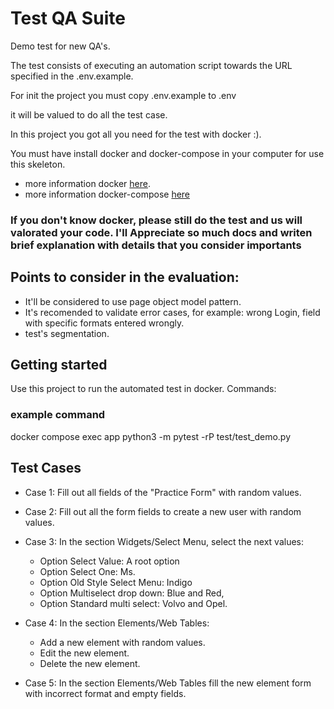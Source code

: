 # Test QA Suite
Demo test for new QA's.

The test consists of executing an automation script towards the URL specified in the .env.example.

For init the project you must copy .env.example to .env

it will be valued to do all the test case.

In this project you got all you need for the test with docker :).

You must have install docker and docker-compose in your computer for use this skeleton.

- more information docker [here](https://www.docker.com/).
- more information docker-compose [here](https://docs.docker.com/compose/)

### If you don't know docker, please still do the test and us will valorated your code. I'll Appreciate so much docs and writen brief explanation with details that you consider importants 


## Points to consider in the evaluation:
- It'll be considered to use page object model pattern.
- It's recomended to validate error cases, for example: wrong Login, field with specific formats entered wrongly.
- test's segmentation.


## Getting started

Use this project to run the automated test in docker.
Commands:

### example command
docker compose exec app python3 -m pytest -rP test/test_demo.py

## Test Cases

- Case 1: Fill out all fields of the "Practice Form" with random values.  

- Case 2: Fill out all the form fields to create a new user with random values.  

- Case 3: In the section Widgets/Select Menu, select the next values:  
    - Option Select Value: A root option  
    - Option Select One:  Ms.  
    - Option Old Style Select Menu: Indigo  
    - Option Multiselect drop down: Blue and Red,   
    - Option Standard multi select: Volvo and Opel.  

- Case 4: In the section Elements/Web Tables:  
    - Add a new element with random values.  
    - Edit the new element.  
    - Delete the new element.  

- Case 5: In the section Elements/Web Tables fill the new element form with incorrect format and empty fields.  
